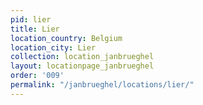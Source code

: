 ```yaml
---
pid: lier
title: Lier
location_country: Belgium
location_city: Lier
collection: location_janbrueghel
layout: locationpage_janbrueghel
order: '009'
permalink: "/janbrueghel/locations/lier/"
---
```

